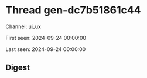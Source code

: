 # Thread gen-dc7b51861c44
Channel: ui_ux

First seen: 2024-09-24 00:00:00

Last seen: 2024-09-24 00:00:00

## Digest


